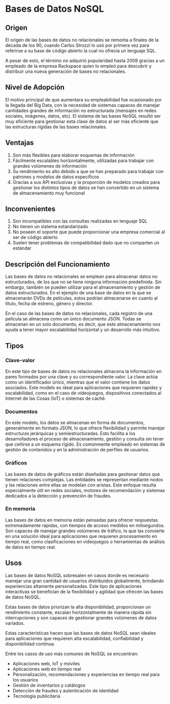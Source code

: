 #  Bases de Datos NoSQL

## Origen

El origen de las bases de datos no relacionales se remonta a finales de la década de los 90, cuando Carlos Strozzi lo usó por primera vez para referirse a su base de código abierto la cual no ofrecía un lenguaje SQL. 

A pesar de esto, el término no adquirió popularidad hasta 2009 gracias a un empleado de la empresa Rackspace quien lo empleó para descubrir y distribuir una nueva generación de bases no relacionales.

## Nivel de Adopción

El motivo principal de que aumentara su empleabilidad fue ocasionado por la llegada del Big Data, con la necesidad de sistemas capaces de manejar cantidades grandes de información no estructurada (mensajes en redes sociales, imágenes, datos, etc). El sistema de las bases NoSQL resultó ser muy eficiente para gestionar esta clase de datos al ser más eficiente que las estructuras rígidas de las bases relacionales. 

## Ventajas

1. Son más flexibles para elaborar esquemas de información
2. Fácilmente escalables horizontalmente, utilizadas para trabajar con grandes volúmenes de información
3. Su rendimiento es alto debido a que se han preparado para trabajar con patrones y modelos de datos específicos
4. Gracias a sus API exclusivas y la proporción de modelos creados para gestionar los distintos tipos de datos se han convertido en un sistema de almacenamiento muy funcional

## Inconvenientes

1. Son incompatibles con las consultas realizadas en lenguaje SQL
2. No tienen un sistema estandarizado
3. No poseen el soporte que puede proporcionar una empresa comercial al ser de código abierto
4. Suelen tener problemas de compatibilidad dado que no comparten un estándar

## Descripción del Funcionamiento

Las bases de datos no relacionales se emplean para almacenar datos no estructurados, de los que no se tiene ninguna información predefinida. Sin embargo, también se pueden utilizar para el almacenamiento y gestión de datos estructurados. En el ejemplo de una base de datos en la que se almacenarán DVDs de películas, estos podrían almacenarse en cuanto al título, fecha de estreno, género y director. 

En el caso de las bases de datos no relacionales, cada registro de una película se almacena como un único documento JSON. Todas se almacenan en un solo documento, es decir, que este almacenamiento nos ayuda a tener mayor escalabilidad horizontal y un desarrollo más intuitivo.

## Tipos

### Clave-valor

En este tipo de bases de datos no relacionales almacena la información en pares formados por una clave y su correspondiente valor. La clave actúa como un identificador único, mientras que el valor contiene los datos asociados. Este modelo es ideal para aplicaciones que requieren rapidez y escalabilidad, como en el caso de videojuegos, dispositivos conectados al Internet de las Cosas (IoT) o sistemas de caché.

### Documentos

En este modelo, los datos se almacenan en forma de documentos, generalmente en formato JSON, lo que ofrece flexibilidad y permite manejar estructuras jerárquicas y semiestructuradas. Esto facilita a los desarrolladores el proceso de almacenamiento, gestión y consulta sin tener que ceñirse a un esquema rígido. Es comúnmente empleado en sistemas de gestión de contenidos y en la administración de perfiles de usuarios.

### Gráficos

Las bases de datos de gráficos están diseñadas para gestionar datos que tienen relaciones complejas. Las entidades se representan mediante nodos y las relaciones entre ellas se modelan con aristas. Este enfoque resulta especialmente útil en redes sociales, motores de recomendación y sistemas dedicados a la detección y prevención de fraudes.

### En memoria

Las bases de datos en memoria están pensadas para ofrecer respuestas extremadamente rápidas, con tiempos de acceso medidos en milisegundos. Son capaces de manejar grandes volúmenes de tráfico, lo que las convierte en una solución ideal para aplicaciones que requieren procesamiento en tiempo real, como clasificaciones en videojuegos o herramientas de análisis de datos en tiempo real.

## Usos

Las bases de datos NoSQL sobresalen en casos donde es necesario manejar una gran cantidad de usuarios distribuidos globalmente, brindando experiencias altamente personalizadas. Este tipo de aplicaciones interactivas se benefician de la flexibilidad y agilidad que ofrecen las bases de datos NoSQL.

Estas bases de datos priorizan la alta disponibilidad, proporcionan un rendimiento constante, escalan horizontalmente de manera rápida sin interrupciones y son capaces de gestionar grandes volúmenes de datos variados.

Estas características hacen que las bases de datos NoSQL sean ideales para aplicaciones que requieren alta escalabilidad, confiabilidad y disponibilidad continua.

Entre los casos de uso más comunes de NoSQL se encuentran:

- Aplicaciones web, IoT y móviles
- Aplicaciones web en tiempo real
- Personalización, recomendaciones y experiencias en tiempo real para los usuarios
- Gestión de inventarios y catálogos
- Detección de fraudes y autenticación de identidad
- Tecnología publicitaria
